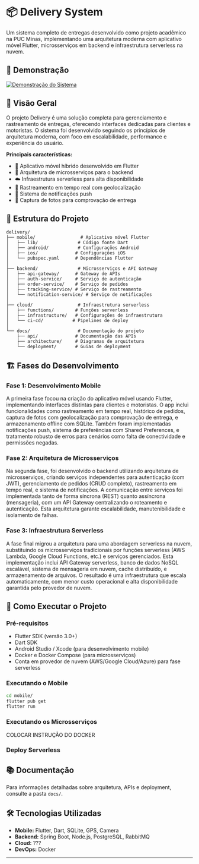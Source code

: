 # 📦 Delivery System

Um sistema completo de entregas desenvolvido como projeto acadêmico na PUC Minas, implementando uma arquitetura moderna com aplicativo móvel Flutter, microsserviços em backend e infraestrutura serverless na nuvem.

## 🎥 Demonstração

[![Demonstração do Sistema](https://img.shields.io/badge/▶️-Assistir%20Demo-red?style=for-the-badge&logo=youtube)](https://www.youtube.com/shorts/lNh5pR27yVE)

## 🚀 Visão Geral

O projeto Delivery é uma solução completa para gerenciamento e rastreamento de entregas, oferecendo interfaces dedicadas para clientes e motoristas. O sistema foi desenvolvido seguindo os princípios de arquitetura moderna, com foco em escalabilidade, performance e experiência do usuário.

**Principais características:**
- 📱 Aplicativo móvel híbrido desenvolvido em Flutter
- 🔧 Arquitetura de microsserviços para o backend
- ☁️ Infraestrutura serverless para alta disponibilidade
- 📍 Rastreamento em tempo real com geolocalização
- 🔔 Sistema de notificações push
- 📸 Captura de fotos para comprovação de entrega

## 📁 Estrutura do Projeto

```
delivery/
├── mobile/                 # Aplicativo móvel Flutter
│   ├── lib/               # Código fonte Dart
│   ├── android/           # Configurações Android
│   ├── ios/              # Configurações iOS
│   └── pubspec.yaml      # Dependências Flutter
│
├── backend/               # Microsserviços e API Gateway
│   ├── api-gateway/      # Gateway de APIs
│   ├── auth-service/     # Serviço de autenticação
│   ├── order-service/    # Serviço de pedidos
│   ├── tracking-service/ # Serviço de rastreamento
│   └── notification-service/ # Serviço de notificações
│
├── cloud/                 # Infraestrutura serverless
│   ├── functions/        # Funções serverless
│   ├── infrastructure/   # Configurações de infraestrutura
│   └── ci-cd/           # Pipelines de deploy
│
└── docs/                  # Documentação do projeto
    ├── api/              # Documentação das APIs
    ├── architecture/     # Diagramas de arquitetura
    └── deployment/       # Guias de deployment
```

## 🏗️ Fases do Desenvolvimento

### Fase 1: Desenvolvimento Mobile
A primeira fase focou na criação do aplicativo móvel usando Flutter, implementando interfaces distintas para clientes e motoristas. O app inclui funcionalidades como rastreamento em tempo real, histórico de pedidos, captura de fotos com geolocalização para comprovação de entrega, e armazenamento offline com SQLite. Também foram implementadas notificações push, sistema de preferências com Shared Preferences, e tratamento robusto de erros para cenários como falta de conectividade e permissões negadas.

### Fase 2: Arquitetura de Microsserviços
Na segunda fase, foi desenvolvido o backend utilizando arquitetura de microsserviços, criando serviços independentes para autenticação (com JWT), gerenciamento de pedidos (CRUD completo), rastreamento em tempo real, e sistema de notificações. A comunicação entre serviços foi implementada tanto de forma síncrona (REST) quanto assíncrona (mensageria), com um API Gateway centralizando o roteamento e autenticação. Esta arquitetura garante escalabilidade, manutenibilidade e isolamento de falhas.

### Fase 3: Infraestrutura Serverless
A fase final migrou a arquitetura para uma abordagem serverless na nuvem, substituindo os microsserviços tradicionais por funções serverless (AWS Lambda, Google Cloud Functions, etc.) e serviços gerenciados. Esta implementação inclui API Gateway serverless, banco de dados NoSQL escalável, sistema de mensageria em nuvem, cache distribuído, e armazenamento de arquivos. O resultado é uma infraestrutura que escala automaticamente, com menor custo operacional e alta disponibilidade garantida pelo provedor de nuvem.

## 🚀 Como Executar o Projeto

### Pré-requisitos
- Flutter SDK (versão 3.0+)
- Dart SDK
- Android Studio / Xcode (para desenvolvimento mobile)
- Docker e Docker Compose (para microsserviços)
- Conta em provedor de nuvem (AWS/Google Cloud/Azure) para fase serverless

### Executando o Mobile
```bash
cd mobile/
flutter pub get
flutter run
```

### Executando os Microsserviços
COLOCAR INSTRUÇÃO DO DOCKER

### Deploy Serverless


## 📚 Documentação

Para informações detalhadas sobre arquitetura, APIs e deployment, consulte a pasta `docs/`.

## 🛠️ Tecnologias Utilizadas

- **Mobile:** Flutter, Dart, SQLite, GPS, Camera
- **Backend:** Spring Boot, Node.js, PostgreSQL, RabbitMQ
- **Cloud:** ???
- **DevOps:** Docker

---

